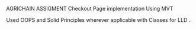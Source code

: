 AGRICHAIN ASSIGMENT 
Checkout Page implementation
Using MVT


Used OOPS and Solid Principles wherever applicable with Classes for LLD . 
